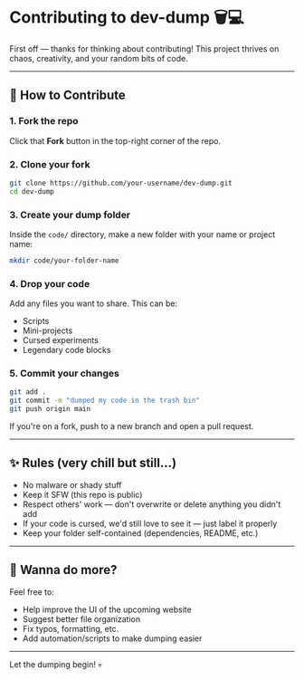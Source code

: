 # Contributing to dev-dump 🗑️💻

First off — thanks for thinking about contributing! This project thrives on chaos, creativity, and your random bits of code.

---

## 🚀 How to Contribute

### 1. Fork the repo
Click that **Fork** button in the top-right corner of the repo.

### 2. Clone your fork
```bash
git clone https://github.com/your-username/dev-dump.git
cd dev-dump
```

### 3. Create your dump folder
Inside the `code/` directory, make a new folder with your name or project name:
```bash
mkdir code/your-folder-name
```

### 4. Drop your code
Add any files you want to share. This can be:
- Scripts
- Mini-projects 
- Cursed experiments
- Legendary code blocks

### 5. Commit your changes
```bash
git add .
git commit -m "dumped my code in the trash bin"
git push origin main
```
If you're on a fork, push to a new branch and open a pull request.

---

## ✨ Rules (very chill but still...)
- No malware or shady stuff
- Keep it SFW (this repo is public)
- Respect others' work — don't overwrite or delete anything you didn't add
- If your code is cursed, we'd still love to see it — just label it properly
- Keep your folder self-contained (dependencies, README, etc.)

---

## 🤝 Wanna do more?
Feel free to:
- Help improve the UI of the upcoming website
- Suggest better file organization
- Fix typos, formatting, etc.
- Add automation/scripts to make dumping easier

---

Let the dumping begin! 💀

